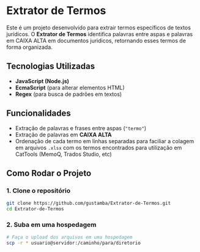 # Extrator de Termos

Este é um projeto desenvolvido para extrair termos específicos de textos jurídicos. O **Extrator de Termos** identifica palavras entre aspas e palavras em CAIXA ALTA em documentos juridicos, retornando esses termos de forma organizada.

## Tecnologias Utilizadas
- **JavaScript (Node.js)**
- **EcmaScript** (para alterar elementos HTML)
- **Regex** (para busca de padrões em textos)

## Funcionalidades
- Extração de palavras e frases entre aspas (`"termo"`)
- Extração de palavras em **CAIXA ALTA**
- Ordenação de cada termo em linhas separadas para faciliar a colagem em arquivos `.xlsx` com os termos encontrados para utilização em CatTools (MemoQ, Trados Studio, etc)

## Como Rodar o Projeto



### 1. Clone o repositório
```bash
git clone https://github.com/gustamba/Extrator-de-Termos.git
cd Extrator-de-Termos
```

### 2. Suba em uma hospedagem
```bash
# Faça o upload dos arquivos em uma hospedagem
scp -r * usuario@servidor:/caminho/para/diretorio
```
